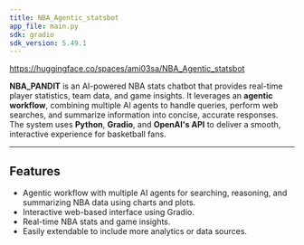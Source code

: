 ```yaml
---
title: NBA_Agentic_statsbot
app_file: main.py
sdk: gradio
sdk_version: 5.49.1
---
```

https://huggingface.co/spaces/ami03sa/NBA_Agentic_statsbot

**NBA_PANDIT** is an AI-powered NBA stats chatbot that provides real-time player statistics, team data, and game insights. It leverages an **agentic workflow**, combining multiple AI agents to handle queries, perform web searches, and summarize information into concise, accurate responses. The system uses **Python**, **Gradio**, and **OpenAI's API** to deliver a smooth, interactive experience for basketball fans.

---

## Features

- Agentic workflow with multiple AI agents for searching, reasoning, and summarizing NBA data using charts and plots.
- Interactive web-based interface using Gradio.
- Real-time NBA stats and game insights.
- Easily extendable to include more analytics or data sources.


